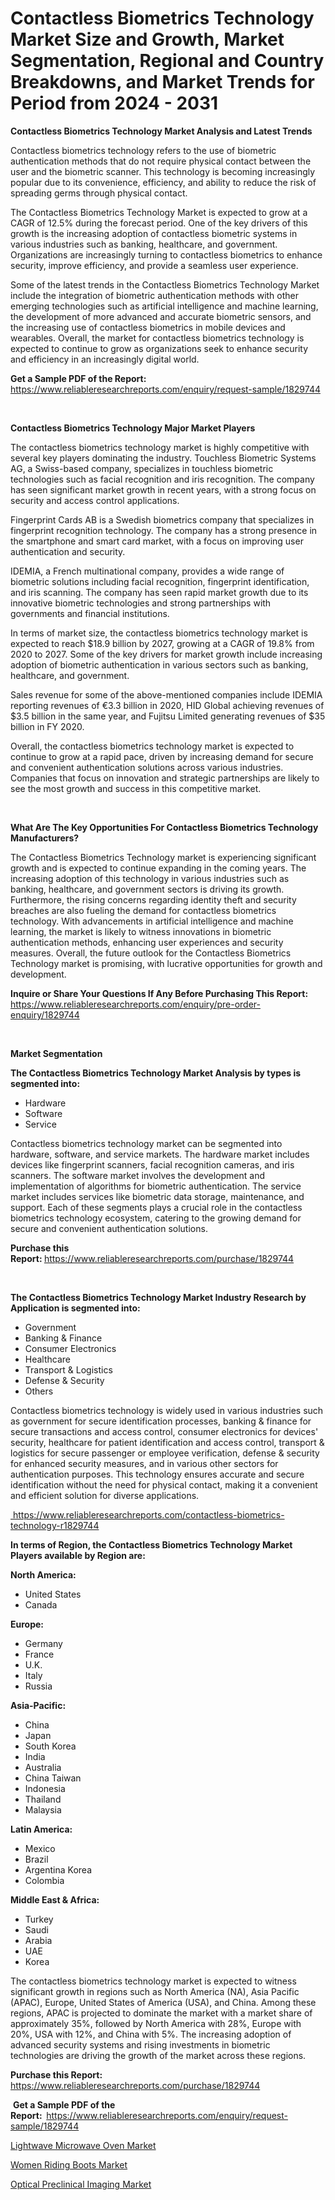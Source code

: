 <p><h1>Contactless Biometrics Technology Market Size and Growth, Market Segmentation, Regional and Country Breakdowns, and Market Trends for Period from 2024 -  2031</h1></p><p><strong>Contactless Biometrics Technology Market Analysis and Latest Trends</strong></p>
<p><p>Contactless biometrics technology refers to the use of biometric authentication methods that do not require physical contact between the user and the biometric scanner. This technology is becoming increasingly popular due to its convenience, efficiency, and ability to reduce the risk of spreading germs through physical contact.</p><p>The Contactless Biometrics Technology Market is expected to grow at a CAGR of 12.5% during the forecast period. One of the key drivers of this growth is the increasing adoption of contactless biometric systems in various industries such as banking, healthcare, and government. Organizations are increasingly turning to contactless biometrics to enhance security, improve efficiency, and provide a seamless user experience.</p><p>Some of the latest trends in the Contactless Biometrics Technology Market include the integration of biometric authentication methods with other emerging technologies such as artificial intelligence and machine learning, the development of more advanced and accurate biometric sensors, and the increasing use of contactless biometrics in mobile devices and wearables. Overall, the market for contactless biometrics technology is expected to continue to grow as organizations seek to enhance security and efficiency in an increasingly digital world.</p></p>
<p><strong>Get a Sample PDF of the Report:&nbsp;</strong> <a href="https://www.reliableresearchreports.com/enquiry/request-sample/1829744">https://www.reliableresearchreports.com/enquiry/request-sample/1829744</a></p>
<p>&nbsp;</p>
<p><strong>Contactless Biometrics Technology Major Market Players</strong></p>
<p><p>The contactless biometrics technology market is highly competitive with several key players dominating the industry. Touchless Biometric Systems AG, a Swiss-based company, specializes in touchless biometric technologies such as facial recognition and iris recognition. The company has seen significant market growth in recent years, with a strong focus on security and access control applications.</p><p>Fingerprint Cards AB is a Swedish biometrics company that specializes in fingerprint recognition technology. The company has a strong presence in the smartphone and smart card market, with a focus on improving user authentication and security.</p><p>IDEMIA, a French multinational company, provides a wide range of biometric solutions including facial recognition, fingerprint identification, and iris scanning. The company has seen rapid market growth due to its innovative biometric technologies and strong partnerships with governments and financial institutions.</p><p>In terms of market size, the contactless biometrics technology market is expected to reach $18.9 billion by 2027, growing at a CAGR of 19.8% from 2020 to 2027. Some of the key drivers for market growth include increasing adoption of biometric authentication in various sectors such as banking, healthcare, and government.</p><p>Sales revenue for some of the above-mentioned companies include IDEMIA reporting revenues of €3.3 billion in 2020, HID Global achieving revenues of $3.5 billion in the same year, and Fujitsu Limited generating revenues of $35 billion in FY 2020.</p><p>Overall, the contactless biometrics technology market is expected to continue to grow at a rapid pace, driven by increasing demand for secure and convenient authentication solutions across various industries. Companies that focus on innovation and strategic partnerships are likely to see the most growth and success in this competitive market.</p></p>
<p>&nbsp;</p>
<p><strong>What Are The Key Opportunities For Contactless Biometrics Technology Manufacturers?</strong></p>
<p><p>The Contactless Biometrics Technology market is experiencing significant growth and is expected to continue expanding in the coming years. The increasing adoption of this technology in various industries such as banking, healthcare, and government sectors is driving its growth. Furthermore, the rising concerns regarding identity theft and security breaches are also fueling the demand for contactless biometrics technology. With advancements in artificial intelligence and machine learning, the market is likely to witness innovations in biometric authentication methods, enhancing user experiences and security measures. Overall, the future outlook for the Contactless Biometrics Technology market is promising, with lucrative opportunities for growth and development.</p></p>
<p><strong>Inquire or Share Your Questions If Any Before Purchasing This Report:</strong> <a href="https://www.reliableresearchreports.com/enquiry/pre-order-enquiry/1829744">https://www.reliableresearchreports.com/enquiry/pre-order-enquiry/1829744</a></p>
<p>&nbsp;</p>
<p><strong>Market Segmentation</strong></p>
<p><strong>The Contactless Biometrics Technology Market Analysis by types is segmented into:</strong></p>
<p><ul><li>Hardware</li><li>Software</li><li>Service</li></ul></p>
<p><p>Contactless biometrics technology market can be segmented into hardware, software, and service markets. The hardware market includes devices like fingerprint scanners, facial recognition cameras, and iris scanners. The software market involves the development and implementation of algorithms for biometric authentication. The service market includes services like biometric data storage, maintenance, and support. Each of these segments plays a crucial role in the contactless biometrics technology ecosystem, catering to the growing demand for secure and convenient authentication solutions.</p></p>
<p><strong>Purchase this Report:&nbsp;</strong><a href="https://www.reliableresearchreports.com/purchase/1829744">https://www.reliableresearchreports.com/purchase/1829744</a></p>
<p>&nbsp;</p>
<p><strong>The Contactless Biometrics Technology Market Industry Research by Application is segmented into:</strong></p>
<p><ul><li>Government</li><li>Banking & Finance</li><li>Consumer Electronics</li><li>Healthcare</li><li>Transport & Logistics</li><li>Defense & Security</li><li>Others</li></ul></p>
<p><p>Contactless biometrics technology is widely used in various industries such as government for secure identification processes, banking & finance for secure transactions and access control, consumer electronics for devices' security, healthcare for patient identification and access control, transport & logistics for secure passenger or employee verification, defense & security for enhanced security measures, and in various other sectors for authentication purposes. This technology ensures accurate and secure identification without the need for physical contact, making it a convenient and efficient solution for diverse applications.</p></p>
<p><a href="https://www.reliableresearchreports.com/contactless-biometrics-technology-r1829744">&nbsp;https://www.reliableresearchreports.com/contactless-biometrics-technology-r1829744</a></p>
<p><strong>In terms of Region, the Contactless Biometrics Technology Market Players available by Region are:</strong></p>
<p>
    <p> <strong> North America: </strong>
        <ul>
            <li>United States</li>
            <li>Canada</li>
        </ul>
        </p> 
    <p> <strong> Europe: </strong>
        <ul>
            <li>Germany</li>
            <li>France</li>
            <li>U.K.</li>
            <li>Italy</li>
            <li>Russia</li>
        </ul>
        </p> 
    <p> <strong> Asia-Pacific: </strong>
        <ul>
            <li>China</li>
            <li>Japan</li>
            <li>South Korea</li>
            <li>India</li>
            <li>Australia</li>
            <li>China Taiwan</li>
            <li>Indonesia</li>
            <li>Thailand</li>
            <li>Malaysia</li>
        </ul>
        </p> 
    <p> <strong> Latin America: </strong>
        <ul>
            <li>Mexico</li>
            <li>Brazil</li>
            <li>Argentina Korea</li>
            <li>Colombia</li>
        </ul>
        </p> 
    <p> <strong> Middle East & Africa: </strong>
        <ul>
            <li>Turkey</li>
            <li>Saudi</li>
            <li>Arabia</li>
            <li>UAE</li>
            <li>Korea</li>
        </ul>
    </p>
    </p>
<p><p>The contactless biometrics technology market is expected to witness significant growth in regions such as North America (NA), Asia Pacific (APAC), Europe, United States of America (USA), and China. Among these regions, APAC is projected to dominate the market with a market share of approximately 35%, followed by North America with 28%, Europe with 20%, USA with 12%, and China with 5%. The increasing adoption of advanced security systems and rising investments in biometric technologies are driving the growth of the market across these regions.</p></p>
<p><strong>Purchase this Report: </strong><a href="https://www.reliableresearchreports.com/purchase/1829744">https://www.reliableresearchreports.com/purchase/1829744</a></p>
<p>&nbsp;<strong>Get a Sample PDF of the Report:&nbsp;&nbsp;</strong><a href="https://www.reliableresearchreports.com/enquiry/request-sample/1829744">https://www.reliableresearchreports.com/enquiry/request-sample/1829744</a></p>
<p><strong></strong></p>
<p><p><a href="https://www.linkedin.com/pulse/lightwave-microwave-oven-market-competitive-analysis-trends-forecast-y5jif?trackingId=wDWlbkvQYKIcwMKJYwBymA%3D%3D">Lightwave Microwave Oven Market</a></p><p><a href="https://www.linkedin.com/pulse/women-riding-boots-market-comprehensive-assessment-type-application-jr4of?trackingId=3YZiI6fBmSYZi3FDUCIfDQ%3D%3D">Women Riding Boots Market</a></p><p><a href="https://github.com/gdfhhhj/Market-Research-Report-List-4/blob/main/optical-preclinical-imaging-market.md">Optical Preclinical Imaging Market</a></p></p>